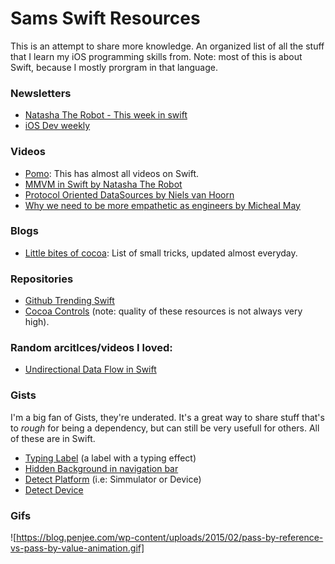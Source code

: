 # Sams Swift Resources

This is an attempt to share more knowledge. An organized list of all the stuff that I learn my iOS programming skills from. Note: most of this is about Swift, because I mostly prorgram in that language. 



### Newsletters 

* [Natasha The Robot - This week in swift](https://swiftnews.curated.co) 
* [iOS Dev weekly](https://iosdevweekly.com)

### Videos 

* [Pomo](http://www.pomo.tv/events/): This has almost all videos on Swift.
* [MMVM in Swift by Natasha The Robot](https://realm.io/news/doios-natasha-murashev-protocol-oriented-mvvm/)
* [Protocol Oriented DataSources by Niels van Hoorn](https://vimeo.com/152193160)
* [Why we need to be more empathetic as engineers by Micheal May](https://vimeo.com/164883550)

### Blogs 
* [Little bites of cocoa](https://littlebitesofcocoa.com): List of small tricks, updated almost everyday. 

### Repositories 

* [Github Trending Swift](https://github.com/trending?l=swift)
* [Cocoa Controls](https://www.cocoacontrols.com) (note: quality of these resources is not always very high).

### Random arcitlces/videos I loved:
* [Undirectional Data Flow in Swift](https://realm.io/news/benji-encz-unidirectional-data-flow-swift/)

### Gists 
I'm a big fan of Gists, they're underated. It's a great way to share stuff that's to *rough* for being a dependency, but can still be very usefull for others. All of these are in Swift. 

* [Typing Label](https://gist.github.com/samuelbeek/4b2f04e2dbd44a5093a2) (a label with a  typing effect)
* [Hidden Background in navigation bar](https://gist.github.com/samuelbeek/17b3e0da8ca2338de236)
* [Detect Platform](https://gist.github.com/samuelbeek/466981c098969a870d2c) (i.e: Simmulator or Device)
* [Detect Device](https://gist.github.com/samuelbeek/57901d05c7c23428f409)


### Gifs
![https://blog.penjee.com/wp-content/uploads/2015/02/pass-by-reference-vs-pass-by-value-animation.gif]